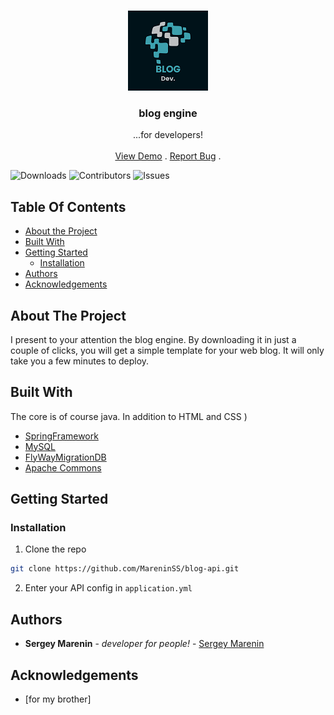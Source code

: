 <br/>
<p align="center">
  <a href="https://github.com/MareninSS/blog-api">
    <img src="images/blogo.png" alt="Logo" width="128" height="128">
  </a>

  <h3 align="center">blog engine</h3>

  <p align="center">
    ...for developers!
    <br/>
    <br/>
    <a href="https://blog-marenin.herokuapp.com">View Demo</a>
    .
    <a href="https://github.com/MareninSS/blog-api/issues">Report Bug</a>
    .
  </p>
</p>

![Downloads](https://img.shields.io/github/downloads/MareninSS/blog-api/total) ![Contributors](https://img.shields.io/github/contributors/MareninSS/blog-api?color=dark-green) ![Issues](https://img.shields.io/github/issues/MareninSS/blog-api) 

## Table Of Contents

* [About the Project](#about-the-project)
* [Built With](#built-with)
* [Getting Started](#getting-started)
  * [Installation](#installation)
* [Authors](#authors)
* [Acknowledgements](#acknowledgements)

## About The Project

I present to your attention the blog engine.
By downloading it in just a couple of clicks, you will get a simple template for your web blog. It will only take you a few minutes to deploy.

## Built With

The core is of course java. In addition to HTML and CSS )

* [SpringFramework](spring.io)
* [MySQL](https://www.mysql.com/)
* [FlyWayMigrationDB](https://flywaydb.org/)
* [Apache Commons](https://commons.apache.org/)

## Getting Started


### Installation

1. Clone the repo

```sh
git clone https://github.com/MareninSS/blog-api.git
```
2. Enter your API config in `application.yml`


## Authors

* **Sergey Marenin** - *developer for people!* - [Sergey Marenin](https://github.com/MareninSS) 

## Acknowledgements

* [for my brother]

